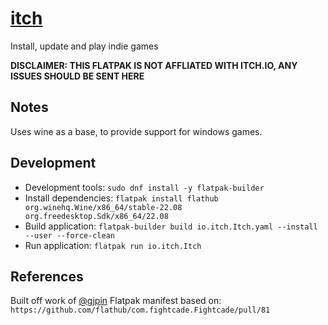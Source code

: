 # [itch](https://github.com/itchio/itch)

Install, update and play indie games

**DISCLAIMER: THIS FLATPAK IS NOT AFFLIATED WITH ITCH.IO, ANY ISSUES SHOULD BE SENT HERE**

## Notes

Uses wine as a base, to provide support for windows games.

## Development
  - Development tools: `sudo dnf install -y flatpak-builder`
  - Install dependencies: `flatpak install flathub org.winehq.Wine/x86_64/stable-22.08 org.freedesktop.Sdk/x86_64/22.08`
  - Build application: `flatpak-builder build io.itch.Itch.yaml --install --user --force-clean`
  - Run application: `flatpak run io.itch.Itch`

## References
Built off work of [@gjpin](https://github.com/gjpin/itch-flatpak)
Flatpak manifest based on: `https://github.com/flathub/com.fightcade.Fightcade/pull/81`
